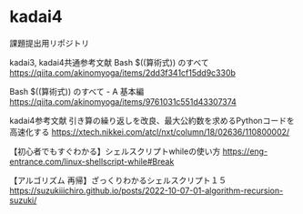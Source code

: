 # kadai4
課題提出用リポジトリ

kadai3, kadai4共通参考文献
Bash $((算術式)) のすべて
https://qiita.com/akinomyoga/items/2dd3f341cf15dd9c330b

Bash $((算術式)) のすべて - A 基本編
https://qiita.com/akinomyoga/items/9761031c551d43307374

kadai4参考文献
引き算の繰り返しを改良、最大公約数を求めるPythonコードを高速化する
https://xtech.nikkei.com/atcl/nxt/column/18/02636/110800002/

【初心者でもすぐわかる】シェルスクリプトwhileの使い方
https://eng-entrance.com/linux-shellscript-while#Break

【アルゴリズム 再帰】ざっくりわかるシェルスクリプト１５
https://suzukiiichiro.github.io/posts/2022-10-07-01-algorithm-recursion-suzuki/
